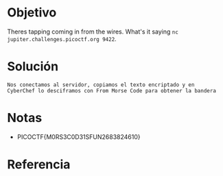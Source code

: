 # Objetivo
Theres tapping coming in from the wires. What's it saying `nc jupiter.challenges.picoctf.org 9422`.
# Solución
```
Nos conectamos al servidor, copiamos el texto encriptado y en CyberChef lo desciframos con From Morse Code para obtener la bandera
```
# Notas
- PICOCTF{M0RS3C0D31SFUN2683824610}
# Referencia